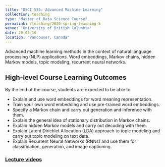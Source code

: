 ```yaml
---
title: "DSCI 575: Advanced Machine Learning"
collection: teaching
type: "Master of Data Science Course"
permalink: /teaching/2020-spring-teaching-5
venue: "University of British Columbia"
date: 20-03-10
location: "Vancouver, Canada"
---
```

Advanced machine learning methods in the context of natural language processing (NLP) applications. Word embeddings, Markov chains, hidden Markov models, topic modeling, recurrent neural networks.

## High-level Course Learning Outcomes

By the end of the course, students are expected to be able to
- Explain and use word embeddings for word meaning representation. 
- Train your own word embedding and use pre-trained word embeddings. 
- Specify a Markov chain and carry out generation and inference with them. 
- Explain the general idea of stationary distribution in Markov chains.
- Explain hidden Markov models and carry out decoding with them. 
- Explain Latent Dirichlet Allocation (LDA) approach to topic modeling and carry out topic modeling on text data. 
- Explain Recurrent Neural Networks (RNNs) and use them for classification, generation, and image captioning.  

### [Lecture videos](https://drive.google.com/drive/folders/1nMzTI-dNgkuitmqlHcndZ88zHeQhKel3)
